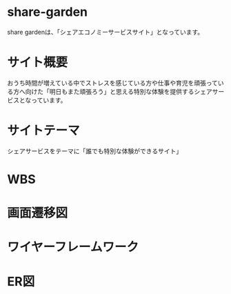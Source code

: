 # share-garden
share gardenは、「シェアエコノミーサービスサイト」となっています。
# サイト概要

おうち時間が増えている中でストレスを感じている方や仕事や育児を頑張っている方へ向けた「明日もまた頑張ろう」と思える特別な体験を提供するシェアサービスとなっています。	

# サイトテーマ
シェアサービスをテーマに「誰でも特別な体験ができるサイト」

# WBS

# 画面遷移図

# ワイヤーフレームワーク

# ER図

